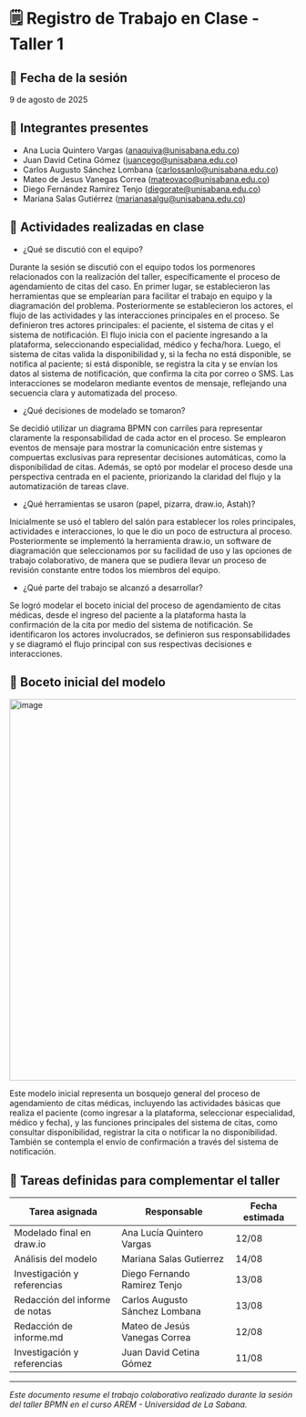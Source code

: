 # 🗒️ Registro de Trabajo en Clase - Taller 1

## 📆 Fecha de la sesión

9 de agosto de 2025

## 👥 Integrantes presentes
- Ana Lucia Quintero Vargas (anaquiva@unisabana.edu.co)
- Juan David Cetina Gómez (juancego@unisabana.edu.co)
- Carlos Augusto Sánchez Lombana (carlossanlo@unisabana.edu.co)
- Mateo de Jesus Vanegas Correa (mateovaco@unisabana.edu.co)
- Diego Fernández Ramírez Tenjo (diegorate@unisabana.edu.co)
- Mariana Salas Gutiérrez (marianasalgu@unisabana.edu.co)

## 🧠 Actividades realizadas en clase

- ¿Qué se discutió con el equipo?

Durante la sesión se discutió con el equipo todos los pormenores relacionados con la realización del taller, específicamente el proceso de agendamiento de citas del caso. En primer lugar, se establecieron las herramientas que se emplearían para facilitar el trabajo en equipo y la diagramación del problema. Posteriormente se establecieron los actores, el flujo de las actividades y las interacciones principales en el proceso. Se definieron tres actores principales: el paciente, el sistema de citas y el sistema de notificación. El flujo inicia con el paciente ingresando a la plataforma, seleccionando especialidad, médico y fecha/hora. Luego, el sistema de citas valida la disponibilidad y, si la fecha no está disponible, se notifica al paciente; si está disponible, se registra la cita y se envían los datos al sistema de notificación, que confirma la cita por correo o SMS. Las interacciones se modelaron mediante eventos de mensaje, reflejando una secuencia clara y automatizada del proceso.

- ¿Qué decisiones de modelado se tomaron?

Se decidió utilizar un diagrama BPMN con carriles para representar claramente la responsabilidad de cada actor en el proceso. Se emplearon eventos de mensaje para mostrar la comunicación entre sistemas y compuertas exclusivas para representar decisiones automáticas, como la disponibilidad de citas. Además, se optó por modelar el proceso desde una perspectiva centrada en el paciente, priorizando la claridad del flujo y la automatización de tareas clave.

- ¿Qué herramientas se usaron (papel, pizarra, draw.io, Astah)?

Inicialmente se usó el tablero del salón para establecer los roles principales, actividades e interacciones, lo que le dio un poco de estructura al proceso. Posteriormente se implementó la herramienta draw.io, un software de diagramación que seleccionamos por su facilidad de uso y las opciones de trabajo colaborativo, de manera que se pudiera llevar un proceso de revisión constante entre todos los miembros del equipo.

- ¿Qué parte del trabajo se alcanzó a desarrollar?

Se logró modelar el boceto inicial del proceso de agendamiento de citas médicas, desde el ingreso del paciente a la plataforma hasta la confirmación de la cita por medio del sistema de notificación. Se identificaron los actores involucrados, se definieron sus responsabilidades y se diagramó el flujo principal con sus respectivas decisiones e interacciones.

## 🧩 Boceto inicial del modelo

<img width="1874" height="670" alt="image" src="https://github.com/user-attachments/assets/ad51e775-dba0-493f-b0d0-7e26f0b85c9b" />

Este modelo inicial representa un bosquejo general del proceso de agendamiento de citas médicas, incluyendo las actividades básicas que realiza el paciente (como ingresar a la plataforma, seleccionar especialidad, médico y fecha), y las funciones principales del sistema de citas, como consultar disponibilidad, registrar la cita o notificar la no disponibilidad. También se contempla el envío de confirmación a través del sistema de notificación. 

## 🔁 Tareas definidas para complementar el taller

| Tarea asignada | Responsable | Fecha estimada |
|----------------|-------------|----------------|
| Modelado final en draw.io | Ana Lucía Quintero Vargas | 12/08 |
| Análisis del modelo | Mariana Salas Gutierrez | 14/08 |
| Investigación y referencias | Diego Fernando Ramirez Tenjo | 13/08 |
| Redacción del informe de notas | Carlos Augusto Sánchez Lombana | 13/08 |
| Redacción de informe.md | Mateo de Jesús Vanegas Correa | 12/08 |
| Investigación y referencias | Juan David Cetina Gómez | 11/08 |
---

_Este documento resume el trabajo colaborativo realizado durante la sesión del taller BPMN en el curso AREM - Universidad de La Sabana._